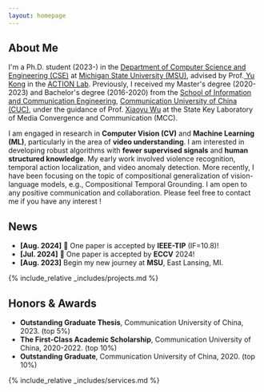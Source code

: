 ```yaml
---
layout: homepage
---
```


## About Me

I'm a Ph.D. student (2023-) in the <a href="https://www.cse.msu.edu/" target="_blank"> Department of Computer Science and Engineering (CSE)</a> at <a href="https://msu.edu/" target="_blank"> Michigan State University (MSU)</a>, advised by Prof.<a href="https://www.egr.msu.edu/~yukong/" target="_blank"> Yu Kong</a> in the <a href="http://aiactionlab.com/" target="_blank"> ACTION Lab</a>. Previously, I received my Master's degree (2020-2023) and Bachelor's degree (2016-2020) from the <a href="https://ices.cuc.edu.cn" target="_blank"> School of Information and Communication Engineering</a>, <a href="https://www.cuc.edu.cn" target="_blank"> Communication University of China (CUC)</a>, under the guidance of Prof. <a href="https://ices.cuc.edu.cn/2019/0919/c5332a135735/page.htm" target="_blank"> Xiaoyu Wu</a> at the State Key Laboratory of Media Convergence and Communication (MCC).

I am engaged in research in **Computer Vision (CV)** and **Machine Learning (ML)**, particularly in the area of **video understanding**. I am interested in developing robust algorithms with **fewer supervised signals** and **human structured knowledge**. My early work involved violence recognition, temporal action localization, and video anomaly detection. More recently, I have been focusing on the topic of compositional generalization of vision-language models, e.g., Compositional Temporal Grounding. I am open to any positive communication and collaboration. Please feel free to contact me if you have any interest !


<!-- ## Research Interests
- **Manifold Learning:** positive semi-definite manifolds learning
- **Machine Learning:** fairness AI, penalization and augmentation methods
- **Functional Data Analysis:** functional regression, and clustering methods
- **High-Dimensional Statistics:** matrix-valued regression and clustering, positive semi-definite matrices estimations -->


<!-- ## Education

- **Aug. 2023 - now**, Ph.D. Student in Computer Science, Michigan State University
- **Sep. 2020 - Jun. 2023**, M.Sc. in Signal and Imformation Processing, Communication University of China
- **Sep. 2016 - Jun. 2020**, B.Eng. in Digital Media Technology, Communication University of China -->

## News
- **[Aug. 2024]** 🎉 One paper is accepted by **IEEE-TIP** (IF=10.8)!
- **[Jul. 2024]** 🎉 One paper is accepted by **ECCV** 2024!
- **[Aug. 2023]** Begin my new journey at **MSU**, East Lansing, MI.
<!-- - **[Aug. 2021]** <a href="https://www.jmcp.org/doi/full/10.18553/jmcp.2021.27.10.1482" target="_blank">*Validation of EHR medication fill data obtained through electronic linkage with pharmacies*</a> has been accepted by the **Journal of Managed Care & Specialty Pharmacy**. -->


<!-- {% include_relative _includes/publications.md %} -->

{% include_relative _includes/projects.md %}

<!-- {% include_relative _includes/talks.md %} -->



## Honors & Awards
- **Outstanding Graduate Thesis**, Communication University of China, 2023. (top 5%)
- **The First-Class Academic Scholarship**, Communication University of China, 2020-2022. (top 10%)
- **Outstanding Graduate**, Communication University of China, 2020. (top 10%)



{% include_relative _includes/services.md %}


<!-- <div id="clustrmaps-globe" style="width: 150px; height: auto;">
    <script type="text/javascript" id="clstr_globe" src="//clustrmaps.com/globe.js?d=-nuY1iShMqFO02w_C6szuPe_vQpsQNc8552X3r2BqYQ"></script>
</div>
 -->
<div id="clustrmaps-globe" style="width: 300px; height: auto;">
    <script type="text/javascript" id="clustrmaps" src="//clustrmaps.com/map_v2.js?d=-nuY1iShMqFO02w_C6szuPe_vQpsQNc8552X3r2BqYQ&cl=ffffff&w=a"></script>
</div>
